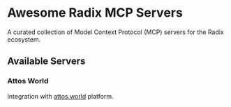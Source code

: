 # Awesome Radix MCP Servers

A curated collection of Model Context Protocol (MCP) servers for the Radix ecosystem.

## Available Servers

### Attos World

Integration with [attos.world](https://earn.attos.world) platform.
